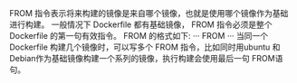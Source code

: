 FROM 指令表示将来构建的镜像是来自哪个镜像，也就是使用哪个镜像作为基础进行构建。 一般情况下 Dockerfile 都有基础镜像， FROM 指令必须是整个 Dockerfile 的第一句有效指令。
FROM 的格式如下:
···
FROM <ImagesName : tag>
···
当同一个 Dockerfile 构建几个镜像时，可以写多个 FROM 指令，比如同时用ubuntu 和 Debian作为基础镜像构建一个系列的镜像，执行构建会使用最后一句 FROM语句。